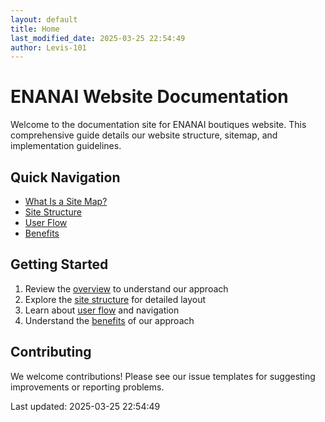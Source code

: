 ```yaml
---
layout: default
title: Home
last_modified_date: 2025-03-25 22:54:49
author: Levis-101
---
```


# ENANAI Website Documentation

Welcome to the documentation site for ENANAI boutiques website. This comprehensive guide details our website structure, sitemap, and implementation guidelines.

## Quick Navigation

- [What Is a Site Map?](./docs/sitemap/overview)
- [Site Structure](./docs/sitemap/structure)
- [User Flow](./docs/sitemap/user-flow)
- [Benefits](./docs/sitemap/benefits)

## Getting Started

1. Review the [overview](./docs/sitemap/overview) to understand our approach
2. Explore the [site structure](./docs/sitemap/structure) for detailed layout
3. Learn about [user flow](./docs/sitemap/user-flow) and navigation
4. Understand the [benefits](./docs/sitemap/benefits) of our approach

## Contributing

We welcome contributions! Please see our issue templates for suggesting improvements or reporting problems.

Last updated: 2025-03-25 22:54:49
